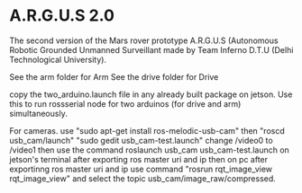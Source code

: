 # A.R.G.U.S 2.0
The second version of the Mars rover prototype A.R.G.U.S (Autonomous Robotic Grounded Unmanned Surveillant made by Team Inferno D.T.U (Delhi Technological University).


See the arm folder for Arm
See the drive folder for Drive

copy the two_arduino.launch file in any already built package on jetson. Use this to run rossserial node for two arduinos (for drive and arm) simultaneously.

For cameras. use "sudo apt-get install ros-melodic-usb-cam"
then "roscd usb_cam/launch"
"sudo gedit usb_cam-test.launch"
change /video0 to /video1
then use the command roslaunch usb_cam usb_cam-test.launch on jetson's terminal after exporting ros master uri and ip
then on pc after exportinng ros master uri and ip use command "rosrun rqt_image_view rqt_image_view"
and select the topic usb_cam/image_raw/compressed.
